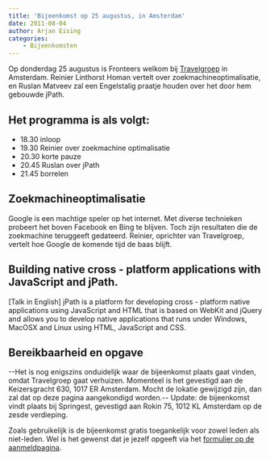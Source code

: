 ```yaml
---
title: 'Bijeenkomst op 25 augustus, in Amsterdam'
date: 2011-08-04
author: Arjan Eising
categories:
    - Bijeenkomsten
---
```


Op donderdag 25 augustus is Fronteers welkom bij [Travelgroep](http://travelgroep.nl) in Amsterdam. Reinier Linthorst Homan vertelt over zoekmachineoptimalisatie, en Ruslan Matveev zal een Engelstalig praatje houden over het door hem gebouwde jPath.

## Het programma is als volgt:

-   18.30 inloop
-   19.30 Reinier over zoekmachine optimalisatie
-   20.30 korte pauze
-   20.45 Ruslan over jPath
-   21.45 borrelen

## Zoekmachineoptimalisatie

Google is een machtige speler op het internet. Met diverse technieken probeert het boven Facebook en Bing te blijven. Toch zijn resultaten die de zoekmachine teruggeeft gedateerd. Reinier, oprichter van Travelgroep, vertelt hoe Google de komende tijd de baas blijft.

## Building native cross - platform applications with JavaScript and jPath.

[Talk in English] jPath is a platform for developing cross - platform native applications using JavaScript and HTML that is based on WebKit and jQuery and allows you to develop native applications that runs under Windows, MacOSX and Linux using HTML, JavaScript and CSS.

## Bereikbaarheid en opgave

--Het is nog enigszins onduidelijk waar de bijeenkomst plaats gaat vinden, omdat Travelgroep gaat verhuizen. Momenteel is het gevestigd aan de Keizersgracht 630, 1017 ER Amsterdam. Mocht de lokatie gewijzigd zijn, dan zal dat op deze pagina aangekondigd worden.-- Update: de bijeenkomst vindt plaats bij Springest, gevestigd aan Rokin 75, 1012 KL Amsterdam op de zesde verdieping.

Zoals gebruikelijk is de bijeenkomst gratis toegankelijk voor zowel leden als niet-leden. Wel is het gewenst dat je jezelf opgeeft via het [formulier op de aanmeldpagina](/bijeenkomsten/2011/travelgroep#formulier-1).
